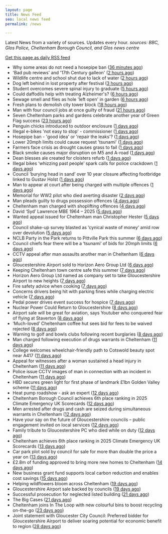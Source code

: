 ```yaml
---
layout: page
title: News Feed
seo: local news feed
permalink: /news

---
```


Latest News from a variety of sources. Updates every hour.
_sources: BBC, Glos Police, Cheltenham Borough Council, and Glos news centre_

[Get this page as daily RSS feed](/daily.rss)

<!-- news_marker starts -->
- Why some areas do not need a hosepipe ban ([36 minutes ago](https://www.bbc.com/news/articles/c8e424nr04do))
- 'Bad pub reviews' and '17th Century galleon' ([2 hours ago](https://www.bbc.com/news/articles/c78nyn8y6xeo))
- Wildlife centre and school shut due to lack of water ([2 hours ago](https://www.bbc.com/news/articles/cly8788d08yo))
- Dog left behind in lost property after festival ([3 hours ago](https://www.bbc.co.uk/sounds/play/p0lqd7wd))
- Student overcomes severe spinal injury to graduate ([5 hours ago](https://www.bbc.com/news/articles/c2leyken5gro))
- Could daffodils help with treating Alzheimer's? ([6 hours ago](https://www.bbc.com/news/articles/cp8208llwg1o))
- Sewage smell and flies as hole 'left open' in garden ([6 hours ago](https://www.bbc.com/news/articles/cjrlp79vrq0o))
- Fresh plans to demolish city tower block ([18 hours ago](https://www.bbc.com/news/articles/czey2zx2kkeo))
- Man with four council jobs at once guilty of fraud ([21 hours ago](https://www.bbc.com/news/articles/c80p9z29r1ko))
- Seven Cheltenham parks and gardens celebrate another year of Green Flag success ([23 hours ago](https://www.cheltenham.gov.uk/news/article/3034/seven_cheltenham_parks_and_gardens_celebrate_another_year_of_green_flag_success))
- Penguin chicks introduced to outdoor enclosure ([1 days ago](https://www.bbc.com/news/articles/cdr3p7dmpkvo))
- Illegal e-bikes 'not easy to stop' - commissioner ([1 days ago](https://www.bbc.com/news/articles/c20p2y0ey0qo))
- Hosepipe ban - 'good idea' or 'repair the leaks'? ([1 days ago](https://www.bbc.com/news/articles/cp90p2zz999o))
- Lower 20mph limits could cause request 'tsunami' ([1 days ago](https://www.bbc.com/news/articles/clyx13mv19po))
- Farmers face crisis as drought causes grass to fail ([1 days ago](https://www.bbc.com/news/articles/cedgz993vq1o))
- Black smoke causes major disruption on M5 and A-road ([1 days ago](https://www.bbc.com/news/articles/c5y97ez1ge3o))
- Dean blesses ale created for cloisters refurb ([1 days ago](https://www.bbc.com/news/articles/cdx5p5g27jqo))
- Illegal bikes ‘whizzing past people’ spark calls for police crackdown ([1 days ago](https://gloucesternewscentre.co.uk/illegal-bikes-whizzing-past-people-spark-calls-for-police-crackdown/))
- Council ‘burying head in sand’ over 10 year closure affecting footbridge linked to Gustav Holst ([1 days ago](https://gloucesternewscentre.co.uk/council-burying-head-in-sand-over-10-year-closure-affecting-footbridge-linked-to-gustav-holst/))
- Man to appear at court after being charged with multiple offences ([1 days ago](https://gloucesternewscentre.co.uk/man-to-appear-at-court-after-being-charged-with-multiple-offences/))
- Memorial for WW2 pilot who died averting disaster ([2 days ago](https://www.bbc.com/news/articles/cdjxpydnky4o))
- Man pleads guilty to drugs possession offences ([4 days ago](https://gloucesternewscentre.co.uk/man-pleads-guilty-to-drugs-possession-offences/))
- Cheltenham man charged with shoplifting offences ([4 days ago](https://gloucesternewscentre.co.uk/cheltenham-man-charged-with-shoplifting-offences/))
- David ‘Syd’ Lawrence MBE 1964 – 2025 ([5 days ago](https://www.bbc.co.uk/sounds/play/p0lpkk2r))
- Wanted appeal issued for Cheltenham man Christopher Hester ([5 days ago](https://gloucesternewscentre.co.uk/wanted-appeal-issued-for-cheltenham-man-christopher-hester/))
- Council shake-up survey blasted as ‘cynical waste of money’ amid row over devolution ([5 days ago](https://gloucesternewscentre.co.uk/council-shake-up-survey-blasted-as-cynical-waste-of-money-amid-row-over-devolution/))
- NCLB Party in the Park returns to Pittville Park this summer ([6 days ago](https://www.cheltenham.gov.uk/news/article/3033/nclb_party_in_the_park_returns_to_pittville_park_this_summer))
- Council chiefs fear there will be a ‘tsunami’ of bids for 20mph limits ([6 days ago](https://gloucesternewscentre.co.uk/council-chiefs-fear-there-will-be-a-tsunami-of-bids-for-20mph-limits/))
- CCTV appeal after man assaults another man in Cheltenham ([6 days ago](https://gloucesternewscentre.co.uk/cctv-appeal-after-man-assaults-another-man-in-cheltenham/))
- Gloucestershire Airport sold to Horizon Aero Group Ltd ([6 days ago](https://gloucesternewscentre.co.uk/gloucestershire-airport-sold-to-horizon-aero-group-ltd/))
- Keeping Cheltenham town centre safe this summer ([7 days ago](https://www.cheltenham.gov.uk/news/article/3032/keeping_cheltenham_town_centre_safe_this_summer))
- Horizon Aero Group Ltd named as company set to take Gloucestershire Airport to new heights ([7 days ago](https://www.cheltenham.gov.uk/news/article/3031/horizon_aero_group_ltd_named_as_company_set_to_take_gloucestershire_airport_to_new_heights))
- Fire safety advice when cooking ([7 days ago](https://gloucesternewscentre.co.uk/fire-safety-advice-when-cooking/))
- Concerns drivers being hit with parking fines while charging electric vehicle ([7 days ago](https://gloucesternewscentre.co.uk/concerns-drivers-being-hit-with-parking-fines-while-charging-electric-vehicle/))
- Pedal power drives event success for hospice ([7 days ago](https://gloucesternewscentre.co.uk/pedal-power-drives-event-success-for-hospice/))
- Nuclear Power Could Return to Gloucestershire ([8 days ago](https://www.bbc.co.uk/sounds/play/p0lnt3v8))
- Airport sale will be great for aviation, says Youtuber who conquered fear of flying at Staverton ([8 days ago](https://gloucesternewscentre.co.uk/airport-sale-will-be-great-for-aviation-says-youtuber-who-conquered-fear-of-flying-at-staverton/))
- ‘Much-loved’ Cheltenham coffee hut sees bid for fees to be waived rejected ([8 days ago](https://gloucesternewscentre.co.uk/much-loved-cheltenham-coffee-hut-sees-bid-for-fees-to-be-waived-rejected/))
- Warning to golf and bowls clubs following recent burglaries ([8 days ago](https://gloucesternewscentre.co.uk/warning-to-golf-and-bowls-clubs-following-recent-burglaries/))
- Man charged following execution of drugs warrants in Cheltenham ([11 days ago](https://gloucesternewscentre.co.uk/man-charged-following-execution-of-drugs-warrants-in-cheltenham-2/))
- College welcomes wheelchair-friendly path to Cotswold beauty spot near A417 ([11 days ago](https://gloucesternewscentre.co.uk/college-welcomes-wheelchair-friendly-path-to-cotswold-beauty-spot-near-a417/))
- Appeal for witnesses after a woman sustained a head injury in Cheltenham ([11 days ago](https://gloucesternewscentre.co.uk/appeal-for-witnesses-after-a-woman-sustained-a-head-injury-in-cheltenham/))
- Police issue CCTV images of man in connection with an incident in Cheltenham ([11 days ago](https://gloucesternewscentre.co.uk/police-issue-cctv-images-of-man-in-connection-with-an-incident-in-cheltenham/))
- HBD secures green light for first phase of landmark £1bn Golden Valley scheme ([11 days ago](https://www.cheltenham.gov.uk/news/article/3030/hbd_secures_green_light_for_first_phase_of_landmark_1bn_golden_valley_scheme))
- Heat pump roadshow - ask an expert ([12 days ago](https://www.cheltenham.gov.uk/news/article/3029/heat_pump_roadshow_-_ask_an_expert))
- Cheltenham Borough Council achieves 6th place ranking in 2025 Climate Emergency UK Scorecards ([12 days ago](https://gloucesternewscentre.co.uk/cheltenham-borough-council-achieves-6th-place-ranking-in-2025-climate-emergency-uk-scorecards/))
- Men arrested after drugs and cash are seized during simultaneous warrants in Cheltenham ([12 days ago](https://gloucesternewscentre.co.uk/men-arrested-after-drugs-and-cash-are-seized-during-simultaneous-warrants-in-cheltenham/))
- Have your say on the future of Gloucestershire councils – public engagement invited on local services ([12 days ago](https://gloucesternewscentre.co.uk/have-your-say-on-the-future-of-gloucestershire-councils-public-engagement-invited-on-local-services/))
- Family tribute to Gloucestershire PC who died while on duty ([12 days ago](https://gloucesternewscentre.co.uk/family-tribute-to-gloucestershire-pc-who-died-while-on-duty/))
- Cheltenham achieves 6th place ranking in 2025 Climate Emergency UK Scorecards ([13 days ago](https://www.cheltenham.gov.uk/news/article/3028/cheltenham_achieves_6th_place_ranking_in_2025_climate_emergency_uk_scorecards))
- Car park plot sold by council for sale for more than double the price a year on ([13 days ago](https://gloucesternewscentre.co.uk/car-park-plot-sold-by-council-for-sale-for-more-than-double-the-price-a-year-on/))
- £2.8m of funding approved to bring more new homes to Cheltenham ([14 days ago](https://www.cheltenham.gov.uk/news/article/3027/28m_of_funding_approved_to_bring_more_new_homes_to_cheltenham))
- New business grant fund supports local carbon reduction and enables cost savings ([15 days ago](https://www.cheltenham.gov.uk/news/article/3026/new_business_grant_fund_supports_local_carbon_reduction_and_enables_cost_savings))
- Helping wildflowers bloom across Cheltenham ([19 days ago](https://www.cheltenham.gov.uk/news/article/3025/helping_wildflowers_bloom_across_cheltenham))
- Gloucestershire Airport sale backed by councils ([19 days ago](https://www.cheltenham.gov.uk/news/article/3024/gloucestershire_airport_sale_backed_by_councils))
- Successful prosecution for neglected listed building ([21 days ago](https://www.cheltenham.gov.uk/news/article/3023/successful_prosecution_for_neglected_listed_building))
- The Big Cases ([21 days ago](https://www.bbc.co.uk/iplayer/episode/m001z7w2))
- Cheltenham joins In The Loop with new colourful bins to boost recycling on-the-go ([23 days ago](https://www.cheltenham.gov.uk/news/article/3022/cheltenham_joins_in_the_loop_with_new_colourful_bins_to_boost_recycling_on-the-go))
- Joint statement with Gloucester City Council: Preferred bidder for Gloucestershire Airport to deliver soaring potential for economic benefit to region ([28 days ago](https://www.cheltenham.gov.uk/news/article/3021/joint_statement_with_gloucester_city_council_preferred_bidder_for_gloucestershire_airport_to_deliver_soaring_potential_for_economic_benefit_to_region))

<!-- news_marker ends -->
